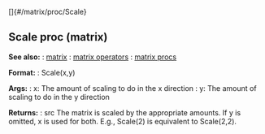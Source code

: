[]{#/matrix/proc/Scale}
## Scale proc (matrix)
**See also:**
:   [matrix](#/matrix)
:   [matrix operators](#/matrix/operators)
:   [matrix procs](#/matrix/proc)
<!-- -->
**Format:**
:   Scale(x,y)
<!-- -->
**Args:**
:   x: The amount of scaling to do in the x direction
:   y: The amount of scaling to do in the y direction
<!-- -->
**Returns:**
:   src
The matrix is scaled by the appropriate amounts.
If y is omitted, x is used for both. E.g., Scale(2) is equivalent to
Scale(2,2).